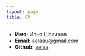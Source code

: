 ```yaml
---
layout: page
title: CV
---
```


 * **Имя:** Илья Шакиров
 * **Email:** [aelaau@gmail.com](mailto:aelaau@gmail.com)
 * **Github:** [aelaa](https://github.com/aelaa)
